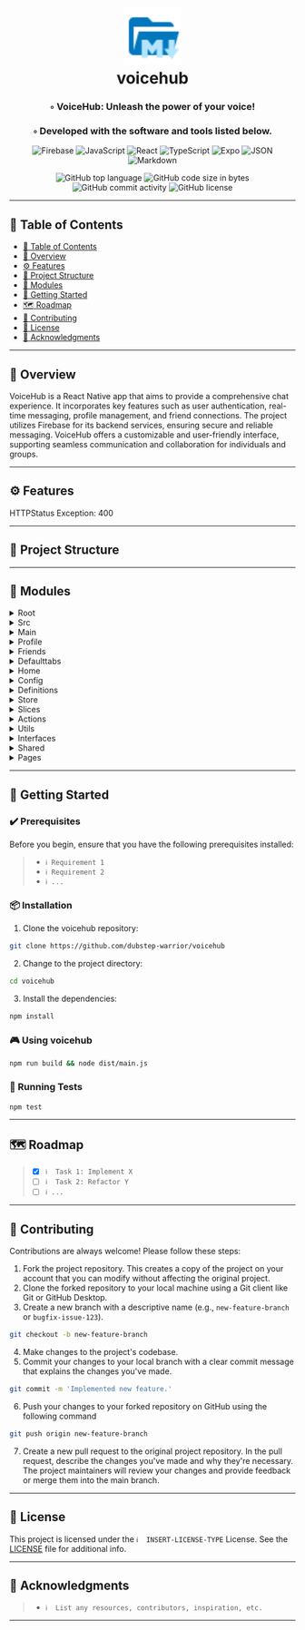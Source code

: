 <div align="center">
<h1 align="center">
<img src="https://raw.githubusercontent.com/PKief/vscode-material-icon-theme/ec559a9f6bfd399b82bb44393651661b08aaf7ba/icons/folder-markdown-open.svg" width="100" />
<br>voicehub
</h1>
<h3>◦ VoiceHub: Unleash the power of your voice!</h3>
<h3>◦ Developed with the software and tools listed below.</h3>

<p align="center">
<img src="https://img.shields.io/badge/Firebase-FFCA28.svg?style&logo=Firebase&logoColor=black" alt="Firebase" />
<img src="https://img.shields.io/badge/JavaScript-F7DF1E.svg?style&logo=JavaScript&logoColor=black" alt="JavaScript" />
<img src="https://img.shields.io/badge/React-61DAFB.svg?style&logo=React&logoColor=black" alt="React" />
<img src="https://img.shields.io/badge/TypeScript-3178C6.svg?style&logo=TypeScript&logoColor=white" alt="TypeScript" />
<img src="https://img.shields.io/badge/Expo-000020.svg?style&logo=Expo&logoColor=white" alt="Expo" />
<img src="https://img.shields.io/badge/JSON-000000.svg?style&logo=JSON&logoColor=white" alt="JSON" />
<img src="https://img.shields.io/badge/Markdown-000000.svg?style&logo=Markdown&logoColor=white" alt="Markdown" />
</p>
<img src="https://img.shields.io/github/languages/top/dubstep-warrior/voicehub?style&color=5D6D7E" alt="GitHub top language" />
<img src="https://img.shields.io/github/languages/code-size/dubstep-warrior/voicehub?style&color=5D6D7E" alt="GitHub code size in bytes" />
<img src="https://img.shields.io/github/commit-activity/m/dubstep-warrior/voicehub?style&color=5D6D7E" alt="GitHub commit activity" />
<img src="https://img.shields.io/github/license/dubstep-warrior/voicehub?style&color=5D6D7E" alt="GitHub license" />
</div>

---

## 📒 Table of Contents
- [📒 Table of Contents](#-table-of-contents)
- [📍 Overview](#-overview)
- [⚙️ Features](#-features)
- [📂 Project Structure](#project-structure)
- [🧩 Modules](#modules)
- [🚀 Getting Started](#-getting-started)
- [🗺 Roadmap](#-roadmap)
- [🤝 Contributing](#-contributing)
- [📄 License](#-license)
- [👏 Acknowledgments](#-acknowledgments)

---


## 📍 Overview

VoiceHub is a React Native app that aims to provide a comprehensive chat experience. It incorporates key features such as user authentication, real-time messaging, profile management, and friend connections. The project utilizes Firebase for its backend services, ensuring secure and reliable messaging. VoiceHub offers a customizable and user-friendly interface, supporting seamless communication and collaboration for individuals and groups.

---

## ⚙️ Features

HTTPStatus Exception: 400

---


## 📂 Project Structure




---

## 🧩 Modules

<details closed><summary>Root</summary>

| File                                                                                       | Summary                                                                                                                                                                                                                                                                                                                                                                                                                                                            |
| ---                                                                                        | ---                                                                                                                                                                                                                                                                                                                                                                                                                                                                |
| [babel.config.js](https://github.com/dubstep-warrior/voicehub/blob/main/babel.config.js)   | This code exports a configuration object that customizes Babel presets and plugins for Expo projects. It enables features like environment variables and provides additional functionality with the "react-native-dotenv" and "react-native-reanimated" plugins.​                                                                                                                                                                                                  |
| [firebase.ts](https://github.com/dubstep-warrior/voicehub/blob/main/firebase.ts)           | The code initializes a Firebase app using the provided configuration. It also initializes authentication, Firestore, and storage services. The commented-out sections suggest additional features like messaging and local persistence. The initialized app, authentication, Firestore, and storage instances are exported for use in other modules.                                                                                                               |
| [Styles.config.ts](https://github.com/dubstep-warrior/voicehub/blob/main/Styles.config.ts) | In this code snippet, we are using React Native's StyleSheet module to create styling rules. It includes styles for icons, buttons, text, heading containers, and header text. The styles are defined using properties like width, height, borderRadius, backgroundColor, padding, justifyContent, alignItems, and position. The theme is imported from a separate configuration file. This code helps maintain consistency in styling throughout the application. |
| [Images.config.ts](https://github.com/dubstep-warrior/voicehub/blob/main/Images.config.ts) | The code defines a configuration object that contains various image assets. These assets are imported and assigned as values to specific keys. The exported object can be used to access the image assets throughout the codebase.                                                                                                                                                                                                                                 |
| [env.d.ts](https://github.com/dubstep-warrior/voicehub/blob/main/env.d.ts)                 | The code is declaring a module that exports a constant variable REACT_APP_BACKEND_URL of type string, allowing access to the backend URL through this module.                                                                                                                                                                                                                                                                                                      |
| [App.tsx](https://github.com/dubstep-warrior/voicehub/blob/main/App.tsx)                   | This code sets up the Redux store and provides it to the app components using the Provider component from react-redux. It renders the VoiceHub component, which serves as the entry point for the app's functionality.                                                                                                                                                                                                                                             |

</details>

<details closed><summary>Src</summary>

| File                                                                                   | Summary                                                                                                                                                                                                                                           |
| ---                                                                                    | ---                                                                                                                                                                                                                                               |
| [VoiceHub.tsx](https://github.com/dubstep-warrior/voicehub/blob/main/src/VoiceHub.tsx) | The code provides authentication functionality using Firebase and React Navigation. It allows users to login or register and redirects them accordingly. The use of useState and useEffect ensures real-time changes to the authentication state. |

</details>

<details closed><summary>Main</summary>

| File                                                                                                           | Summary                                                                                                                                                                                                                                                                                                                                                                                                                                                                                                                             |
| ---                                                                                                            | ---                                                                                                                                                                                                                                                                                                                                                                                                                                                                                                                                 |
| [Notification.tsx](https://github.com/dubstep-warrior/voicehub/blob/main/src/tabs/main/Notification.tsx)       | This code is a React Native component that handles the display of notifications. It retrieves notification data from the app state, sorts it by date, and renders a list of notifications in a FlatList. Each notification includes details such as the sender's profile image, name, and the chat channel it was tagged in. If there are no notifications, a message is displayed. The code also includes styles for the component's layout and text formatting.                                                                   |
| [StandardTabPage.tsx](https://github.com/dubstep-warrior/voicehub/blob/main/src/tabs/main/StandardTabPage.tsx) | This code defines a React Native functional component called StandardTabPage. It imports various libraries and dependencies for styling, navigation, and data management. Using the SafeAreaView component, it provides a safe area for rendering content. It also includes a heading section with customizable left and right elements. The main functionality of this component revolves around rendering and managing child components. Overall, it sets up a standard template for creating tabbed pages in a React Native app. |

</details>

<details closed><summary>Profile</summary>

| File                                                                                                   | Summary                                                                                                                                                                                                                                                                                                                                                                                                                                                  |
| ---                                                                                                    | ---                                                                                                                                                                                                                                                                                                                                                                                                                                                      |
| [Profile.tsx](https://github.com/dubstep-warrior/voicehub/blob/main/src/tabs/main/Profile/Profile.tsx) | The code is a React Native component that represents a user profile screen. It imports various modules and dependencies for navigation, state management, UI components, and image picking. It provides a stack navigator with two screens, "Default" and "UpdateField", for displaying the user profile information and allowing the user to update specific fields. The code also includes commented-out code for swipe tabs using top tab navigation. |
| [Default.tsx](https://github.com/dubstep-warrior/voicehub/blob/main/src/tabs/main/Profile/Default.tsx) | This code defines a React Native screen component that displays a user profile. It allows the user to update their profile fields, such as name and email, by navigating to the "UpdateField" screen. The component also includes a logout button that dispatches an action to remove the authentication data. The UI is styled using StyleSheet, and various dependencies and assets are imported and used throughout the code.                         |

</details>

<details closed><summary>Friends</summary>

| File                                                                                                   | Summary                                                                                                                                                                                                                                                                                                                                                            |
| ---                                                                                                    | ---                                                                                                                                                                                                                                                                                                                                                                |
| [Friends.tsx](https://github.com/dubstep-warrior/voicehub/blob/main/src/tabs/main/Friends/Friends.tsx) | This code represents a React Native component that manages the navigation between two screens. It sets up a navigation stack using the `createStackNavigator` function and defines two screens: "Default" and "AddFriend". The component receives `route` and `navigation` as props and uses them to determine the initial route and navigate between the screens. |
| [Default.tsx](https://github.com/dubstep-warrior/voicehub/blob/main/src/tabs/main/Friends/Default.tsx) | This code implements a screen for displaying friends, friend requests, and pending friend requests. It utilizes React Native components and navigation to achieve the desired functionality. Users can add friends, view their friends list, and handle friend requests through this screen.                                                                       |

</details>

<details closed><summary>Defaulttabs</summary>

| File                                                                                                               | Summary                                                                                                                                                                                                                                                                                                                                                                                    |
| ---                                                                                                                | ---                                                                                                                                                                                                                                                                                                                                                                                        |
| [Friends.tsx](https://github.com/dubstep-warrior/voicehub/blob/main/src/tabs/main/Friends/DefaultTabs/Friends.tsx) | This code defines a Friends screen component in a React Native app. It retrieves user and app state using Redux selectors, displays a list of friends or friend requests, and handles actions such as sending a message, removing a friend, accepting/rejecting friend requests, and removing outgoing requests. It also utilizes an ActionSheet component for handling user interactions. |

</details>

<details closed><summary>Home</summary>

| File                                                                                                | Summary                                                                                                                                                                                                                                                                            |
| ---                                                                                                 | ---                                                                                                                                                                                                                                                                                |
| [Chat.tsx](https://github.com/dubstep-warrior/voicehub/blob/main/src/tabs/main/Home/Chat.tsx)       | This code implements a chat feature using React Native and React Navigation. It includes functionalities such as displaying a list of users, sending messages, and opening a chat drawer. The code also handles actions such as closing the drawer and navigation between screens. |
| [Default.tsx](https://github.com/dubstep-warrior/voicehub/blob/main/src/tabs/main/Home/Default.tsx) | HTTPStatus Exception: 400                                                                                                                                                                                                                                                          |
| [Home.tsx](https://github.com/dubstep-warrior/voicehub/blob/main/src/tabs/main/Home/Home.tsx)       | HTTPStatus Exception: 400                                                                                                                                                                                                                                                          |

</details>

<details closed><summary>Config</summary>

| File                                                                                              | Summary                                                                                                                                                                                                                           |
| ---                                                                                               | ---                                                                                                                                                                                                                               |
| [Main.config.ts](https://github.com/dubstep-warrior/voicehub/blob/main/src/config/Main.config.ts) | The code defines a MainTab array that represents the main tabs of a mobile application. Each tab has a name, a component, and images for active and inactive states. These tabs include Home, Friends, Notification, and Profile. |

</details>

<details closed><summary>Definitions</summary>

| File                                                                                                                         | Summary                                                                                                                                                                                                                                                          |
| ---                                                                                                                          | ---                                                                                                                                                                                                                                                              |
| [actionsheet.definition.ts](https://github.com/dubstep-warrior/voicehub/blob/main/src/definitions/actionsheet.definition.ts) | This code declares a module for a React Native ActionSheet component. The component accepts options, a callback for onPress events, and additional parameters like title, message, and tintColor. It also includes methods like show to display the ActionSheet. |

</details>

<details closed><summary>Store</summary>

| File                                                                                 | Summary                                                                                                                                                                                                                                        |
| ---                                                                                  | ---                                                                                                                                                                                                                                            |
| [hooks.ts](https://github.com/dubstep-warrior/voicehub/blob/main/src/store/hooks.ts) | This code provides hooks to use Redux's dispatch and selector functions in a React app. It exports `useAppDispatch` and `useAppSelector` to be used instead of the default Redux hooks, with proper typings for the AppDispatch and RootState. |
| [store.ts](https://github.com/dubstep-warrior/voicehub/blob/main/src/store/store.ts) | This code creates a Redux store with two reducers: userReducer and appReducer. It configures the store with middleware and exports it. It also exports the inferred RootState and AppDispatch types for use throughout the application.        |

</details>

<details closed><summary>Slices</summary>

| File                                                                                                  | Summary                                                                                                                                                                                                                                                                                                                              |
| ---                                                                                                   | ---                                                                                                                                                                                                                                                                                                                                  |
| [user.slice.ts](https://github.com/dubstep-warrior/voicehub/blob/main/src/store/slices/user.slice.ts) | This code defines a Redux slice for managing user state. It includes actions to assign and update user data, as well as methods to update user chats and chat messages. The initial state includes properties for user information and chat data. The code also exports a selector function to access the user state from the store. |
| [app.slice.ts](https://github.com/dubstep-warrior/voicehub/blob/main/src/store/slices/app.slice.ts)   | This code defines a Redux slice called "app" with various actions to update the state. It manages loading and submitting states, user data, selected categories for the home screen, messages, user profiles, Firebase listeners, notifications, chat members for voice chat, etc. It also exports selectors and the reducer.        |

</details>

<details closed><summary>Actions</summary>

| File                                                                                                       | Summary                                                                                                                                                                                                                                                                                                                                                                                                                                                                                                                                                                                                                |
| ---                                                                                                        | ---                                                                                                                                                                                                                                                                                                                                                                                                                                                                                                                                                                                                                    |
| [auth.actions.ts](https://github.com/dubstep-warrior/voicehub/blob/main/src/store/actions/auth.actions.ts) | The code includes import statements for various Firebase functionalities such as authentication, database operations, and Firestore queries. It also includes action functions for resolving access, handling authentication events, and updating user information. These functions dispatch actions to update the user and app states in the Redux store. The code integrates with Firebase by using listeners to receive real-time updates for dynamic data and performs CRUD operations on the database.                                                                                                            |
| [user.actions.ts](https://github.com/dubstep-warrior/voicehub/blob/main/src/store/actions/user.actions.ts) | This code consists of various functions that perform different tasks related to user management and interaction in a mobile app. It includes features such as user profile updates, user search, adding and removing friends, handling friend requests, creating and joining chats, sending messages within chats, and managing chat images. It heavily relies on the Firebase Firestore database and authentication. The code contains error handling and dispatches actions to update the app's state accordingly. Overall, it provides essential functionalities for user interaction and communication in the app. |

</details>

<details closed><summary>Utils</summary>

| File                                                                                               | Summary                                                                                                                                                                                                                                                         |
| ---                                                                                                | ---                                                                                                                                                                                                                                                             |
| [Call.ts](https://github.com/dubstep-warrior/voicehub/blob/main/src/utils/Call.ts)                 | This code is a module that performs audio call functionalities using the AgoraRTC and react-native-agora libraries. It allows joining and leaving channels, handling user join and leave events, and adding and removing voice chat members from the app state. |
| [Subscribers.ts](https://github.com/dubstep-warrior/voicehub/blob/main/src/utils/Subscribers.ts)   | This code is responsible for retrieving chat data and updating the app state with the latest messages and notifications from the Firestore database. It uses Firebase Firestore queries, listeners, and dispatches actions to update the Redux store.           |
| [FileUploader.ts](https://github.com/dubstep-warrior/voicehub/blob/main/src/utils/FileUploader.ts) | This code allows users to upload an image to Firebase storage and retrieve the download URL. The image is converted to a blob, then uploaded to the specified storage path. The download URL is then returned.                                                  |
| [StartChat.ts](https://github.com/dubstep-warrior/voicehub/blob/main/src/utils/StartChat.ts)       | The code is responsible for starting a chat with a selected user. It updates the user chat and app state in Redux, and then navigates to the Chat screen.                                                                                                       |

</details>

<details closed><summary>Interfaces</summary>

| File                                                                                                                                    | Summary                                                                                                                                                                                                                                                           |
| ---                                                                                                                                     | ---                                                                                                                                                                                                                                                               |
| [RootStackParamList.interface.ts](https://github.com/dubstep-warrior/voicehub/blob/main/src/interfaces/RootStackParamList.interface.ts) | This code defines the main functionalities of a root stack navigation for an app. It includes screens for registration, login, the main app, updating a field, adding a friend, the default screen, and the home screen.                                          |
| [NavigationProps.interface.ts](https://github.com/dubstep-warrior/voicehub/blob/main/src/interfaces/NavigationProps.interface.ts)       | This code imports the necessary modules and types for creating a navigation stack in a React Native app. It also defines the type for screen props.                                                                                                               |
| [VHUser.ts](https://github.com/dubstep-warrior/voicehub/blob/main/src/interfaces/VHUser.ts)                                             | The code defines an interface "VHUser" extending the User interface from the firebase auth module. It adds an optional "status" property to the user object.                                                                                                      |
| [Props.interface.ts](https://github.com/dubstep-warrior/voicehub/blob/main/src/interfaces/Props.interface.ts)                           | The code defines a Props type that includes properties for name, handleFormValueChange, formKey, and textInputProps. Its purpose is to define specific functionalities for a form, allowing for dynamic value changes and customization of text input properties. |

</details>

<details closed><summary>Shared</summary>

| File                                                                                                        | Summary                                                                                                                                                                                                                                                                                                                                                                                                                                                |
| ---                                                                                                         | ---                                                                                                                                                                                                                                                                                                                                                                                                                                                    |
| [FormData.tsx](https://github.com/dubstep-warrior/voicehub/blob/main/src/shared/FormData.tsx)               | This code exports a custom hook called FormData which returns an array of form related functions and state values. It allows setting initial form values, updating form values, resetting the form, and replacing the form configuration. It also handles invalid form input.                                                                                                                                                                          |
| [MessageText.tsx](https://github.com/dubstep-warrior/voicehub/blob/main/src/shared/MessageText.tsx)         | The code is a React Native component called `MessageText` that displays a text, highlighting and making it clickable if it starts with "@". It retrieves user data from the app and user slices of the Redux store, and determines if the tapped text corresponds to a user display name. The styling is defined using StyleSheet.                                                                                                                     |
| [SimpleForm.tsx](https://github.com/dubstep-warrior/voicehub/blob/main/src/shared/SimpleForm.tsx)           | This code is a React Native component called SimpleForm. It handles the rendering of a form for various purposes like updating user details or searching for friends. It includes various UI elements like buttons, input fields, and error handling. The component utilizes state management, dispatches actions, and makes use of routing and navigation functionalities.                                                                            |
| [Error.tsx](https://github.com/dubstep-warrior/voicehub/blob/main/src/shared/Error.tsx)                     | This code is a React Native component for displaying an error message. It consists of a View container with an Image and Text component. The Image displays an error icon, and the Text component renders the error message passed through props. The component is styled with specific dimensions, colors, and padding, and can be customized further through props.                                                                                  |
| [Input.tsx](https://github.com/dubstep-warrior/voicehub/blob/main/src/shared/Input.tsx)                     | This code defines a custom input component in a React Native project. It accepts various props for customizable styles, value handling, and other options. It uses the TextInput component from `react-native-gesture-handler` to render the input field. The styles are defined based on the props provided. The component also handles form value changes and text input changes through callbacks.                                                  |
| [UserList.tsx](https://github.com/dubstep-warrior/voicehub/blob/main/src/shared/UserList.tsx)               | The `UserList` component is a reusable UI component built in React Native. It displays a list of users with their profile image, displayed name, and status. It supports customizations such as selecting a user, rendering a small size variant, and displaying a "more" button for each user. Users can be clicked, triggering an optional function. The component utilizes various styles and images from external configuration files.             |
| [ProfileOverview.tsx](https://github.com/dubstep-warrior/voicehub/blob/main/src/shared/ProfileOverview.tsx) | This code is a React Native component for displaying a user's profile overview. It includes features like editing the profile, changing the profile image, and submitting the profile form. The component uses various libraries and dependencies such as react-native, expo-image, react-redux, firebase, and react-native-actionsheet. It also includes styling using StyleSheet from react-native for styling the profile banner and text elements. |
| [Button.tsx](https://github.com/dubstep-warrior/voicehub/blob/main/src/shared/Button.tsx)                   | This code defines a Button component in React Native. It provides a customizable button with different themes and functionalities like displaying a loading indicator. It uses styles from a global stylesheet and theme configurations. The component integrates with a Redux store, checking the app's submitting state.                                                                                                                             |

</details>

<details closed><summary>Pages</summary>

| File                                                                                               | Summary                                                                                                                                                                                                                                                                                                                                                                                                                                                                     |
| ---                                                                                                | ---                                                                                                                                                                                                                                                                                                                                                                                                                                                                         |
| [UpdateField.tsx](https://github.com/dubstep-warrior/voicehub/blob/main/src/pages/UpdateField.tsx) | The code is a React Native component that renders a form for updating a field. It imports various modules such as StyleSheet, View, and Pressable from React Native. It also imports a custom NavigationProps interface and a SimpleForm component. The component dismisses the keyboard when pressed anywhere on the screen. The form is wrapped in a container with specified styles for background color, dimensions, and padding.                                       |
| [ResolveChat.tsx](https://github.com/dubstep-warrior/voicehub/blob/main/src/pages/ResolveChat.tsx) | The code defines a React Native component called ResolveChat. It allows the user to create or join a chat. The component includes form inputs, image uploading functionality, and a submit button. It uses Redux for state management and Firebase for user authentication. The user can switch between creating a new chat or joining an existing one. The design follows the specified theme and style configuration.                                                     |
| [Main.tsx](https://github.com/dubstep-warrior/voicehub/blob/main/src/pages/Main.tsx)               | This code is responsible for rendering a bottom tab navigation bar using React Native. It uses a JSON config file for the tab options and allows for customization of the tab icons and labels using images. The navigation appearance can also be modified using the provided theme config. The code demonstrates the use of React hooks and navigation props in a functional component.                                                                                   |
| [Access.tsx](https://github.com/dubstep-warrior/voicehub/blob/main/src/pages/Access.tsx)           | This code is a React Native component that handles the access functionality of a mobile app. It includes form validation, handling form submissions, and displaying error messages. Users can input their email and password, and for registration, a confirmation password. The component also includes a submit button, a link for navigation, and a logo image. Overall, it provides a user-friendly interface for accessing the app with validation and error handling. |
| [SearchUsers.tsx](https://github.com/dubstep-warrior/voicehub/blob/main/src/pages/SearchUsers.tsx) | This code represents a search feature in a mobile app using React Native. It allows users to search for other users, displays a simple form, and shows a list of search results. The code utilizes various libraries and state management techniques. Additionally, it implements an action sheet for user interaction and includes a dispatch function to add users.                                                                                                       |
| [Invite.tsx](https://github.com/dubstep-warrior/voicehub/blob/main/src/pages/Invite.tsx)           | This code is a functional component that handles user invitation to a chat. It allows users to copy their chat ID and share it with friends. The copied chat ID can be used for joining the chat. It also includes features like showing an error message, using the device clipboard, and displaying a close button.                                                                                                                                                       |

</details>

---

## 🚀 Getting Started

### ✔️ Prerequisites

Before you begin, ensure that you have the following prerequisites installed:
> - `ℹ️ Requirement 1`
> - `ℹ️ Requirement 2`
> - `ℹ️ ...`

### 📦 Installation

1. Clone the voicehub repository:
```sh
git clone https://github.com/dubstep-warrior/voicehub
```

2. Change to the project directory:
```sh
cd voicehub
```

3. Install the dependencies:
```sh
npm install
```

### 🎮 Using voicehub

```sh
npm run build && node dist/main.js
```

### 🧪 Running Tests
```sh
npm test
```

---


## 🗺 Roadmap

> - [X] `ℹ️  Task 1: Implement X`
> - [ ] `ℹ️  Task 2: Refactor Y`
> - [ ] `ℹ️ ...`


---

## 🤝 Contributing

Contributions are always welcome! Please follow these steps:
1. Fork the project repository. This creates a copy of the project on your account that you can modify without affecting the original project.
2. Clone the forked repository to your local machine using a Git client like Git or GitHub Desktop.
3. Create a new branch with a descriptive name (e.g., `new-feature-branch` or `bugfix-issue-123`).
```sh
git checkout -b new-feature-branch
```
4. Make changes to the project's codebase.
5. Commit your changes to your local branch with a clear commit message that explains the changes you've made.
```sh
git commit -m 'Implemented new feature.'
```
6. Push your changes to your forked repository on GitHub using the following command
```sh
git push origin new-feature-branch
```
7. Create a new pull request to the original project repository. In the pull request, describe the changes you've made and why they're necessary.
The project maintainers will review your changes and provide feedback or merge them into the main branch.

---

## 📄 License

This project is licensed under the `ℹ️  INSERT-LICENSE-TYPE` License. See the [LICENSE](https://docs.github.com/en/communities/setting-up-your-project-for-healthy-contributions/adding-a-license-to-a-repository) file for additional info.

---

## 👏 Acknowledgments

> - `ℹ️  List any resources, contributors, inspiration, etc.`

---
